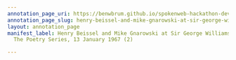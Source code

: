 ```yaml
---
annotation_page_uri: https://benwbrum.github.io/spokenweb-hackathon-development/annotations/henry-beissel-and-mike-gnarowski-at-sir-george-williams-university-the-poetry-series-13-january-1967-2--canvas-1-roy-kiyooka.json
annotation_page_slug: henry-beissel-and-mike-gnarowski-at-sir-george-williams-university-the-poetry-series-13-january-1967-2--canvas-1-roy-kiyooka
layout: annotation_page
manifest_label: Henry Beissel and Mike Gnarowski at Sir George Williams University,
  The Poetry Series, 13 January 1967 (2)

---
```

